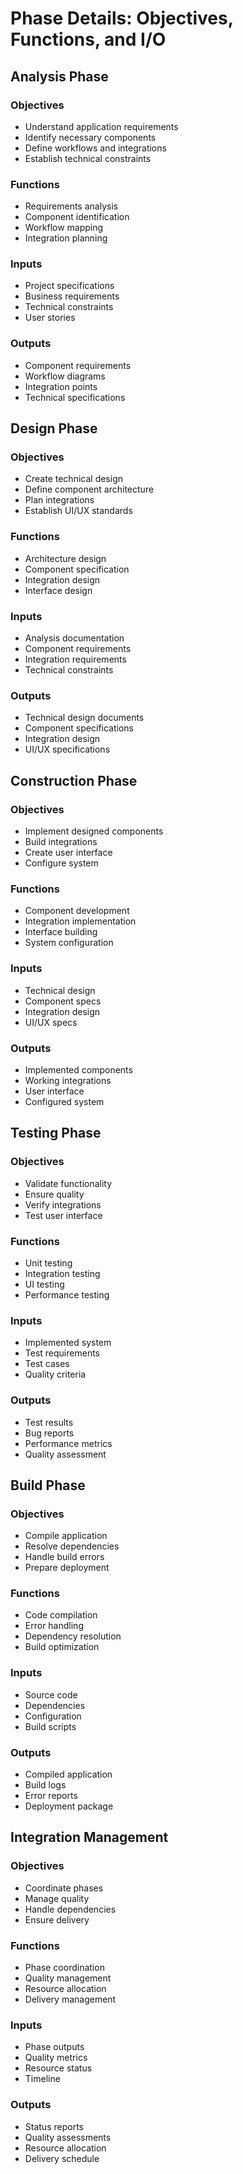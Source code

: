 # Phase Details: Objectives, Functions, and I/O

## Analysis Phase

### Objectives
- Understand application requirements
- Identify necessary components
- Define workflows and integrations
- Establish technical constraints

### Functions
- Requirements analysis
- Component identification
- Workflow mapping
- Integration planning

### Inputs
- Project specifications
- Business requirements
- Technical constraints
- User stories

### Outputs
- Component requirements
- Workflow diagrams
- Integration points
- Technical specifications

## Design Phase

### Objectives
- Create technical design
- Define component architecture
- Plan integrations
- Establish UI/UX standards

### Functions
- Architecture design
- Component specification
- Integration design
- Interface design

### Inputs
- Analysis documentation
- Component requirements
- Integration requirements
- Technical constraints

### Outputs
- Technical design documents
- Component specifications
- Integration design
- UI/UX specifications

## Construction Phase

### Objectives
- Implement designed components
- Build integrations
- Create user interface
- Configure system

### Functions
- Component development
- Integration implementation
- Interface building
- System configuration

### Inputs
- Technical design
- Component specs
- Integration design
- UI/UX specs

### Outputs
- Implemented components
- Working integrations
- User interface
- Configured system

## Testing Phase

### Objectives
- Validate functionality
- Ensure quality
- Verify integrations
- Test user interface

### Functions
- Unit testing
- Integration testing
- UI testing
- Performance testing

### Inputs
- Implemented system
- Test requirements
- Test cases
- Quality criteria

### Outputs
- Test results
- Bug reports
- Performance metrics
- Quality assessment

## Build Phase

### Objectives
- Compile application
- Resolve dependencies
- Handle build errors
- Prepare deployment

### Functions
- Code compilation
- Error handling
- Dependency resolution
- Build optimization

### Inputs
- Source code
- Dependencies
- Configuration
- Build scripts

### Outputs
- Compiled application
- Build logs
- Error reports
- Deployment package

## Integration Management

### Objectives
- Coordinate phases
- Manage quality
- Handle dependencies
- Ensure delivery

### Functions
- Phase coordination
- Quality management
- Resource allocation
- Delivery management

### Inputs
- Phase outputs
- Quality metrics
- Resource status
- Timeline

### Outputs
- Status reports
- Quality assessments
- Resource allocation
- Delivery schedule
